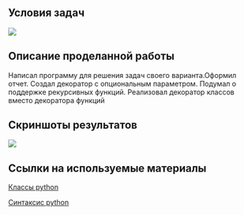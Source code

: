 ## Условия задач
![](https://i.imgur.com/UZNAO8x.png)
## Описание проделанной работы
Написал программу для решения задач своего варианта.Оформил отчет. Создал декоратор с опциональным параметром. Подумал о поддержке рекурсивных функций. Реализовал декоратор классов вместо декоратора функций
## Скриншоты результатов
![](https://i.imgur.com/yGq3S0U.png)
## Ссылки на используемые материалы
[Классы python](https://docs.python.org/3/tutorial/classes.html)

[Cинтаксис python](https://bookflow.ru/bazovyj-sintaksis-yazyka-python/)